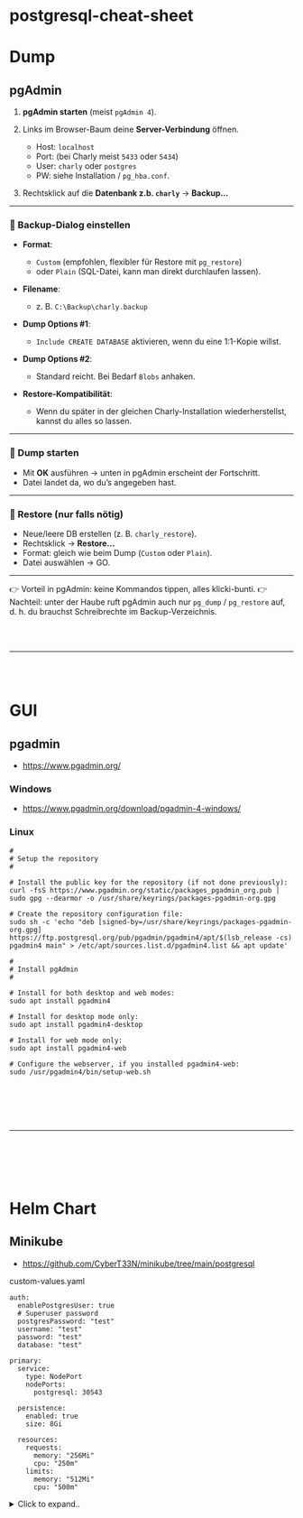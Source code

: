 # postgresql-cheat-sheet



# Dump


## pgAdmin

1. **pgAdmin starten** (meist `pgAdmin 4`).
2. Links im Browser-Baum deine **Server-Verbindung** öffnen.

   * Host: `localhost`
   * Port: (bei Charly meist `5433` oder `5434`)
   * User: `charly` oder `postgres`
   * PW: siehe Installation / `pg_hba.conf`.
3. Rechtsklick auf die **Datenbank z.b. `charly`** → **Backup…**

---

### 🔹 Backup-Dialog einstellen

* **Format**:

  * `Custom` (empfohlen, flexibler für Restore mit `pg_restore`)
  * oder `Plain` (SQL-Datei, kann man direkt durchlaufen lassen).
* **Filename**:

  * z. B. `C:\Backup\charly.backup`
* **Dump Options #1**:

  * `Include CREATE DATABASE` aktivieren, wenn du eine 1:1-Kopie willst.
* **Dump Options #2**:

  * Standard reicht. Bei Bedarf `Blobs` anhaken.
* **Restore-Kompatibilität**:

  * Wenn du später in der gleichen Charly-Installation wiederherstellst, kannst du alles so lassen.

---

### 🔹 Dump starten

* Mit **OK** ausführen → unten in pgAdmin erscheint der Fortschritt.
* Datei landet da, wo du’s angegeben hast.

---

### 🔹 Restore (nur falls nötig)

* Neue/leere DB erstellen (z. B. `charly_restore`).
* Rechtsklick → **Restore…**
* Format: gleich wie beim Dump (`Custom` oder `Plain`).
* Datei auswählen → GO.

---

👉 Vorteil in pgAdmin: keine Kommandos tippen, alles klicki-bunti.
👉 Nachteil: unter der Haube ruft pgAdmin auch nur `pg_dump` / `pg_restore` auf, d. h. du brauchst Schreibrechte im Backup-Verzeichnis.























<br><br>

--- 

<br><br>










# GUI

## pgadmin
- https://www.pgadmin.org/


### Windows
- https://www.pgadmin.org/download/pgadmin-4-windows/


### Linux

```shell
#
# Setup the repository
#

# Install the public key for the repository (if not done previously):
curl -fsS https://www.pgadmin.org/static/packages_pgadmin_org.pub | sudo gpg --dearmor -o /usr/share/keyrings/packages-pgadmin-org.gpg

# Create the repository configuration file:
sudo sh -c 'echo "deb [signed-by=/usr/share/keyrings/packages-pgadmin-org.gpg] https://ftp.postgresql.org/pub/pgadmin/pgadmin4/apt/$(lsb_release -cs) pgadmin4 main" > /etc/apt/sources.list.d/pgadmin4.list && apt update'

#
# Install pgAdmin
#

# Install for both desktop and web modes:
sudo apt install pgadmin4

# Install for desktop mode only:
sudo apt install pgadmin4-desktop

# Install for web mode only: 
sudo apt install pgadmin4-web 

# Configure the webserver, if you installed pgadmin4-web:
sudo /usr/pgadmin4/bin/setup-web.sh
```










<br><br>
<br><br>
___
<br><br>
<br><br>

# Helm Chart

## Minikube
- https://github.com/CyberT33N/minikube/tree/main/postgresql
  
custom-values.yaml
```
auth:
  enablePostgresUser: true
  # Superuser password
  postgresPassword: "test"
  username: "test"
  password: "test"
  database: "test"

primary:
  service:
    type: NodePort
    nodePorts:
      postgresql: 30543

  persistence:
    enabled: true
    size: 8Gi

  resources:
    requests:
      memory: "256Mi"
      cpu: "250m"
    limits:
      memory: "512Mi"
      cpu: "500m"
```



<details>
<summary>Click to expand..</summary>

### 🔗 Connection String
- `postgresql://test:test@192.168.49.2.nip.io:30543/test`

### 📥 Add Repo
```shell
# Add Bitnami repo
helm repo add bitnami https://charts.bitnami.com/bitnami

# Update Helm repo
helm repo update

# List available Helm Chart versions
helm search repo bitnami/postgresql --versions
```

### 📦 Install Helm Chart
```shell
# This will download the PostgreSQL Helm chart to the folder ./postgresql/Chart
cd ~/Projects/minikube
mkdir -p ./postgresql/Chart

# 17.2.0
helm pull bitnami/postgresql --version 16.4.3 --untar --untardir ./tmp
cp -r ./tmp/postgresql/* ./postgresql/Chart
rm -rf ./tmp

# Create custom-values.yaml
touch ./postgresql/custom-values.yaml

# /home/t33n/Projects/minikube/postgresql/setup.sh
```

### 🔄 Upgrade Helm Chart
```shell
kubectl config use-context minikube
helm upgrade postgresql-dev ./postgresql/Chart --namespace dev -f ./postgresql/custom-values.yaml --atomic
```

### ❌ Delete Deployment
```shell
kubectl config use-context minikube
helm --namespace dev delete postgresql-dev
```

</details>


